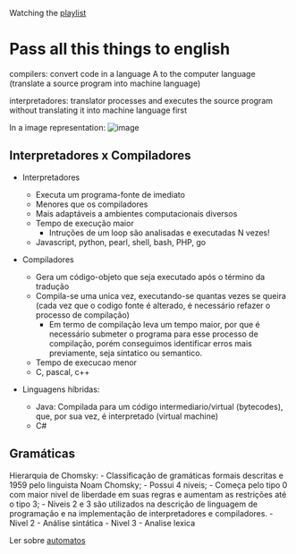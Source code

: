 Watching the [playlist](https://www.youtube.com/playlist?list=PLjcmNukBom6--0we1zrpoUE2GuRD-Me6W)

# Pass all this things to english


compilers: convert code in a language A to the computer language (translate a source program into machine language)

interpretadores: translator processes and executes the source program without translating it into machine language first

In a image representation: ![image](https://github.com/Thomaz-Peres/Study-Notes/assets/58439854/aee1ae2c-bce7-4270-87bf-8d19a389e74f)

## Interpretadores x Compiladores

- Interpretadores
    - Executa um programa-fonte de imediato
    - Menores que os compiladores
    - Mais adaptáveis a ambientes computacionais diversos
    - Tempo de execução maior
        - Intruções de um loop são analisadas e executadas N vezes!
    - Javascript, python, pearl, shell, bash, PHP, go

- Compiladores
    - Gera um código-objeto que seja executado após o término da tradução
    - Compila-se uma unica vez, executando-se quantas vezes se queira
        (cada vez que o codigo fonte é alterado, é necessário refazer o processo de compilação)
        - Em termo de compilação leva um tempo maior, por que é necessário
            submeter o programa para esse processo de compilação, porém conseguimos
            identificar erros mais previamente, seja sintatico ou semantico.
    - Tempo de execucao menor
    - C, pascal, c++

- Linguagens híbridas:
    - Java: Compilada para um código intermediario/virtual (bytecodes), que, por sua vez, é interpretado (virtual machine)
    - C#

## Gramáticas

Hierarquia de Chomsky:
    - Classificação de gramáticas formais descritas e 1959 pelo linguista Noam Chomsky;
    - Possui 4 niveis;
    - Começa pelo tipo 0 com maior nivel de liberdade em suas regras e aumentam as restrições até o tipo 3;
    - Niveis 2 e 3 são utilizados na descrição de linguagem de programação e na implementação de interpretadores e compiladores.
    - Nivel 2
        - Análise sintática
    - Nivel 3
        - Analise lexica

Ler sobre [automatos](https://en.wikipedia.org/wiki/Automaton)